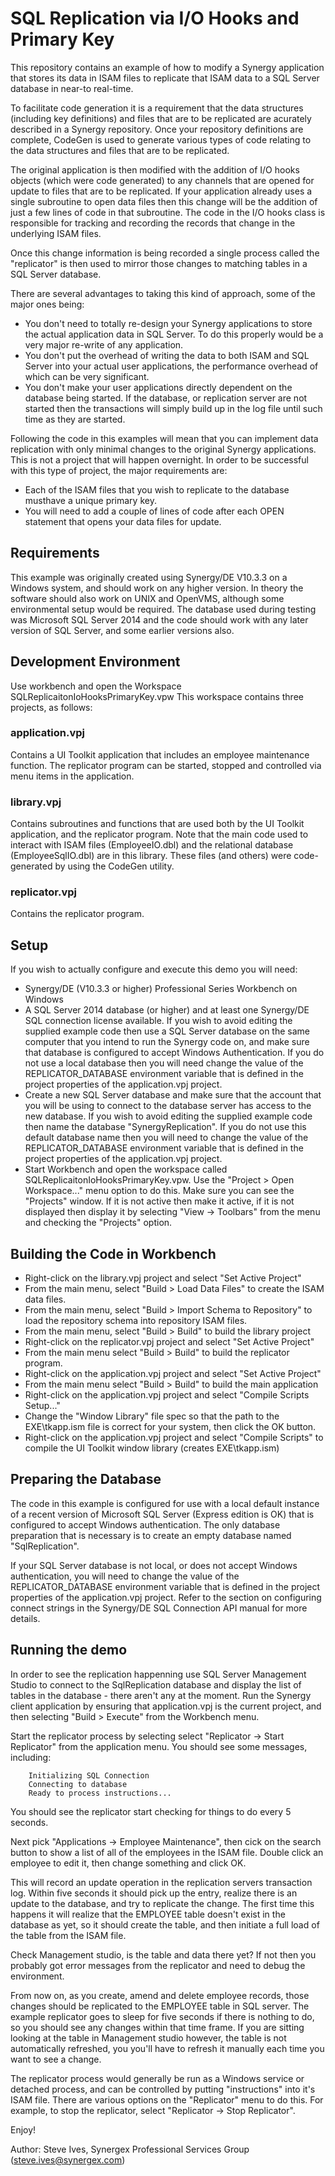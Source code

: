
# SQL Replication via I/O Hooks and Primary Key

This repository contains an example of how to modify a Synergy application that stores its data in ISAM files to replicate that ISAM data to a SQL Server database in near-to real-time.

To facilitate code generation it is a requirement that the data structures (including key definitions) and files that are to be replicated are acurately described in a Synergy repository. Once your repository definitions are complete, CodeGen is used to generate various types of code relating to the data structures and files that are to be replicated.

The original application is then modified with the addition of I/O hooks objects (which were code generated) to any channels that are opened for update to files that are to be replicated. If your application already uses a single subroutine to open data files then this change will be the addition of just a few lines of code in that subroutine. The code in the I/O hooks class is responsible for tracking and recording the records that change in the underlying ISAM files.

Once this change information is being recorded a single process called the "replicator" is then used to mirror those changes to matching tables in a SQL Server database.

There are several advantages to taking this kind of approach, some of the major ones being:

* You don't need to totally re-design your Synergy applications to store the actual application data in SQL Server. To do this properly would be a very major re-write of any application.
* You don't put the overhead of writing the data to both ISAM and SQL Server into your actual user applications, the performance overhead of which can be very significant.
* You don't make your user applications directly dependent on the database being started.  If the database, or replication server are not started then the transactions will simply build up in the log file until such time as they are started.

Following the code in this examples will mean that you can implement data replication with only minimal changes to the original Synergy applications. This is not a project that will happen overnight. In order to be successful with this type of project, the major requirements are:

* Each of the ISAM files that you wish to replicate to the database musthave a unique primary key.
* You will need to add a couple of lines of code after each OPEN statement that opens your data files for update.

## Requirements

This example was originally created using Synergy/DE V10.3.3 on a Windows system, and should work on any higher version. In theory the software should also work on UNIX and OpenVMS, although some environmental setup would be required.  The database used during testing was Microsoft SQL Server 2014 and the code should work with any later version of SQL Server, and some earlier versions also.

## Development Environment

Use workbench and open the Workspace SQLReplicaitonIoHooksPrimaryKey.vpw This workspace contains three projects, as follows:

### application.vpj

Contains a UI Toolkit application that includes an employee maintenance function. The replicator program can be started, stopped and controlled via menu items in the application.

### library.vpj

Contains subroutines and functions that are used both by the UI Toolkit application, and the replicator program. Note that the main code used to interact with ISAM files (EmployeeIO.dbl) and the relational database (EmployeeSqlIO.dbl) are in this library. These files (and others) were code-generated by using the CodeGen utility.

### replicator.vpj

Contains the replicator program.

## Setup

If you wish to actually configure and execute this demo you will need:

* Synergy/DE (V10.3.3 or higher) Professional Series Workbench on Windows
* A SQL Server 2014 database (or higher) and at least one Synergy/DE SQL connection license available.  If you wish to avoid editing the supplied example code then use a SQL Server database on the same computer that you intend to run the Synergy code on, and make sure that database is configured to accept Windows Authentication.  If you do not use a local database then you will need change the value of the REPLICATOR_DATABASE environment variable that is defined in the project properties of the application.vpj project.
* Create a new SQL Server database and make sure that the account that you will be using to connect to the database server has access to the new database. If you wish to avoid editing the supplied example code then name the database "SynergyReplication". If you do not use this default database name then you will need to change the value of the REPLICATOR_DATABASE environment variable that is defined in the project properties of the application.vpj project.
* Start Workbench and open the workspace called SQLReplicaitonIoHooksPrimaryKey.vpw. Use the "Project > Open Workspace..." menu option to do this.  Make sure you can see the "Projects" window.  If it is not active then make it active, if it is not displayed then display it by selecting "View -> Toolbars" from the menu and checking the "Projects" option.

## Building the Code in Workbench

* Right-click on the library.vpj project and select "Set Active Project"
* From the main menu, select "Build > Load Data Files" to create the ISAM data files.
* From the main menu, select "Build > Import Schema to Repository" to load the repository schema into repository ISAM files.
* From the main menu, select "Build > Build" to build the library project
* Right-click on the replicator.vpj project and select "Set Active Project"
* From the main menu select "Build > Build" to build the replicator program.
* Right-click on the application.vpj project and select "Set Active Project"
* From the main menu select "Build > Build" to build the main application
* Right-click on the application.vpj project and select "Compile Scripts Setup..."
* Change the "Window Library" file spec so that the path to the EXE\tkapp.ism file is correct for your system, then click the OK button.
* Right-click on the application.vpj project and select "Compile Scripts" to compile the UI Toolkit window library (creates EXE\tkapp.ism)

## Preparing the Database

The code in this example is configured for use with a local default instance of a recent version of Microsoft SQL Server (Express edition is OK) that is configured to accept Windows authentication. The only database preparation that is necessary is to create an empty database named "SqlReplication".

If your SQL Server database is not local, or does not accept Windows authentication, you will need to change the value of the REPLICATOR_DATABASE environment variable that is defined in the project properties of the application.vpj project. Refer to the section on configuring connect strings in the Synergy/DE SQL Connection API manual for more details.

## Running the demo

In order to see the replication happenning use SQL Server Management Studio to connect to the SqlReplication database and display the list of tables in the database - there aren't any at the moment.  Run the Synergy client application by ensuring that application.vpj is the current project, and then selecting "Build > Execute" from the Workbench menu.

Start the replicator process by selecting select "Replicator -> Start Replicator" from the application menu. You should see some messages, including:

        Initializing SQL Connection
        Connecting to database
        Ready to process instructions...
        
You should see the replicator start checking for things to do every 5 seconds.

Next pick "Applications -> Employee Maintenance", then cick on the search button to show a list of all of the employees in the ISAM file.  Double click an employee to edit it, then change something and click OK.

This will record an update operation in the replication servers transaction log. Within five seconds it should pick up the entry, realize there is an update to the database, and try to replicate the change.  The first time this happens it will realize that the EMPLOYEE table doesn't exist in the database as yet, so it should create the table, and then initiate a full load of the table from the ISAM file.

Check Management studio, is the table and data there yet?  If not then you probably got error messages from the replicator and need to debug the environment.

From now on, as you create, amend and delete employee records, those changes should be replicated to the EMPLOYEE table in SQL server. The example replicator goes to sleep for five seconds if there is nothing to do, so you should see any changes within that time frame. If you are sitting looking at the table in Management studio however, the table is not automatically refreshed, you you'll have to refresh it manually each time you want to see a change.

The replicator process would generally be run as a Windows service or detached process, and can be controlled by putting "instructions" into it's ISAM file. There are various options on the "Replicator" menu to do this. For example, to stop the replicator, select "Replicator -> Stop Replicator".

Enjoy!

Author: Steve Ives, Synergex Professional Services Group (steve.ives@synergex.com)
